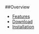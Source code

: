 ##Overview

* [Features]("/nested-sets-1/introduction/features")
* [Download]("/nested-sets-1/introduction/download")
* [Installation]("/nested-sets-1/introduction/installation")
